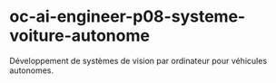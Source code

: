 # oc-ai-engineer-p08-systeme-voiture-autonome
Développement de systèmes de vision par ordinateur pour véhicules autonomes.
